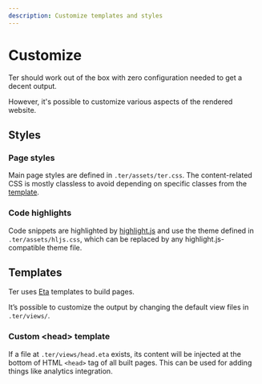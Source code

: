 ```yaml
---
description: Customize templates and styles
---
```


# Customize

Ter should work out of the box with zero configuration needed to get a decent
output.

However, it's possible to customize various aspects of the rendered website.

## Styles

### Page styles

Main page styles are defined in `.ter/assets/ter.css`. The content-related CSS
is mostly classless to avoid depending on specific classes from the
[template](#templates).

### Code highlights

Code snippets are highlighted by [highlight.js](https://highlightjs.org) and use
the theme defined in `.ter/assets/hljs.css`, which can be replaced by any
highlight.js-compatible theme file.

## Templates

Ter uses [Eta](https://eta.js.org/) templates to build pages.

It’s possible to customize the output by changing the default view files in
`.ter/views/`.

### Custom \<head\> template

If a file at `.ter/views/head.eta` exists, its content will be injected at the
bottom of HTML `<head>` tag of all built pages. This can be used for adding
things like analytics integration.
